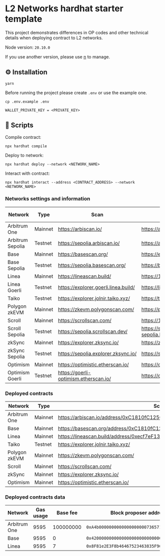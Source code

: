 # L2 Networks hardhat starter template

This project demonstrates differences in OP codes and other technical details when deploying contract to L2 networks.

Node version: `20.10.0`

If you use another version, please use [n](https://github.com/tj/n) to manage.

## ⚙️ Installation

```
yarn
```

Before running the project please create `.env` or use the example one.

```shell
cp .env.example .env
```

```
WALLET_PRIVATE_KEY = <PRIVATE_KEY>
```

## 🚀 Scripts

Compile contract:

```shell
npx hardhat compile
```

Deploy to network:

```shell
npx hardhat deploy --network <NETWORK_NAME>
```

Interact with contract:

```shell
npx hardhat interact --address <CONTRACT_ADDRESS> --network <NETWORK_NAME>
```

### Networks settings and information

| Network          | Type    | Scan                                  | RPC                                                        | Network name in config |
| ---------------- | ------- | ------------------------------------- | ---------------------------------------------------------- | ---------------------- |
| Arbitrum One     | Mainnet | https://arbiscan.io/                  | https://arb-pokt.nodies.app                                | `arbitrum`             |
| Arbitrum Sepolia | Testnet | https://sepolia.arbiscan.io/          | https://arbitrum-sepolia.blockpi.network/v1/rpc/public     | `sepoliaArb`           |
| Base             | Mainnet | https://basescan.org/                 | https://endpoints.omniatech.io/v1/base/mainnet/public      | `base`                 |
| Base Sepolia     | Testnet | https://sepolia.basescan.org/         | https://base-sepolia.blockpi.network/v1/rpc/public         | `sepoliaBase`          |
| Linea            | Mainnet | https://lineascan.build/              | https://1rpc.io/linea                                      | `linea`                |
| Linea Goerli     | Testnet | https://explorer.goerli.linea.build/  | https://linea-goerli.blockpi.network/v1/rpc/public         | `goerliLinea`          |
| Taiko            | Testnet | https://explorer.jolnir.taiko.xyz/    | https://taiko-jolnir.blockpi.network/v1/rpc/public         | `taiko`                |
| Polygon zkEVM    | Mainnet | https://zkevm.polygonscan.com/        | https://polygon-zkevm.drpc.org                             | `polygonZkEvm`         |
| Scroll           | Mainnet | https://scrollscan.com/               | https://1rpc.io/scroll                                     | `scroll`               |
| Scroll Sepolia   | Testnet | https://sepolia.scrollscan.dev/       | https://scroll-sepolia.blockpi.network/v1/rpc/publicscroll | `sepoliaScroll`        |
| zkSync           | Mainnet | https://explorer.zksync.io/           | https://zksync-era.blockpi.network/v1/rpc/public           | `zkSyncEra`            |
| zkSync Sepolia   | Testnet | https://sepolia.explorer.zksync.io/   | https://sepolia.era.zksync.dev                             | `sepoliaZkSyncEra`     |
| Optimism         | Mainnet | https://optimistic.etherscan.io/      | https://optimism.meowrpc.com                               | `optimism`             |
| Optimism Goerli  | Testnet | https://goerli-optimism.etherscan.io/ | https://optimism-goerli.publicnode.com                     | `goerliOptimism`       |

### Deployed contracts

| Network       | Type    | Scan                                                                       | Contract address                             |
| ------------- | ------- | -------------------------------------------------------------------------- | -------------------------------------------- |
| Arbitrum One  | Mainnet | https://arbiscan.io/address/0xC1810fC1250AFf6A5C614492dae0A67D6bdf9da7     | `0xC1810fC1250AFf6A5C614492dae0A67D6bdf9da7` |
| Base          | Mainnet | https://basescan.org/address/0xC1810fC1250AFf6A5C614492dae0A67D6bdf9da7    | `0xC1810fC1250AFf6A5C614492dae0A67D6bdf9da7` |
| Linea         | Mainnet | https://lineascan.build/address/0xecf7eF134E47A977e748AD9CAcEde0471b019663 | `0xecf7eF134E47A977e748AD9CAcEde0471b019663` |
| Taiko         | Testnet | https://explorer.jolnir.taiko.xyz/                                         | ``                                           |
| Polygon zkEVM | Mainnet | https://zkevm.polygonscan.com/                                             | ``                                           |
| Scroll        | Mainnet | https://scrollscan.com/                                                    | ``                                           |
| zkSync        | Mainnet | https://explorer.zksync.io/                                                | ``                                           |
| Optimism      | Mainnet | https://optimistic.etherscan.io/                                           | ``                                           |

### Deployed contracts data

| Network      | Gas usage | Base fee  | Block proposer address                       |
| ------------ | --------- | --------- | -------------------------------------------- |
| Arbitrum One | 9595      | 100000000 | `0xA4b000000000000000000073657175656e636572` |
| Base         | 9595      | 0         | `0x4200000000000000000000000000000000000011` |
| Linea        | 9595      | 7         | `0x8F81e2E3F8b46467523463835F965fFE476E1c9E` |
